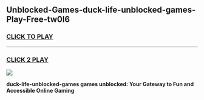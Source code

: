 
## Unblocked-Games-duck-life-unblocked-games-Play-Free-tw0l6
<h3>
<a href="https://premium76.site?title=duck-life-unblocked-games&ref=21A">CLICK TO PLAY</a></h3>
<hr>

<h3>
<a href="https://premium76.site?title=duck-life-unblocked-games&ref=21A">CLICK 2 PLAY</a>
  
</h3>

<a href="https://premium76.site?title=duck-life-unblocked-games&ref=21A"><img src="https://clearcache.store/games.png"></a>


**duck-life-unblocked-games games unblocked: Your Gateway to Fun and Accessible Online Gaming**
